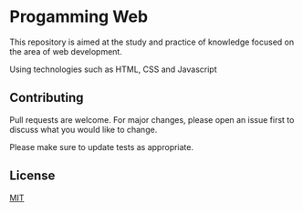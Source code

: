 # Progamming Web 

This repository is aimed at the study and practice of knowledge focused on the area of ​​web development.

Using technologies such as HTML, CSS and Javascript


## Contributing

Pull requests are welcome. For major changes, please open an issue first
to discuss what you would like to change.

Please make sure to update tests as appropriate.

## License

[MIT](https://choosealicense.com/licenses/mit/)
